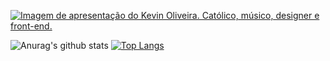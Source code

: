 <a href="https://kevinoliveira.com.br/" target="_blank" title="Vá para meu site"><img src="https://user-images.githubusercontent.com/3299130/91671058-a5f0cf00-eaf9-11ea-85bc-8cb332aff421.png" alt="Imagem de apresentação do Kevin Oliveira. Católico, músico, designer e front-end."></a>

![Anurag's github stats](https://github-readme-stats.vercel.app/api?username=kvnol&count_private=true&show_icons=true&title_color=5C2DAE&icon_color=5C2DAE&line_height=21)
[![Top Langs](https://github-readme-stats.vercel.app/api/top-langs/?username=kvnol&layout=compact&show_icons=true&title_color=5C2DAE&icon_color=5C2DAE)](https://github.com/anuraghazra/github-readme-stats)
